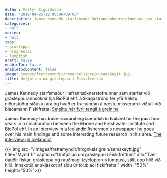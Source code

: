 ```yaml
---
Author: Valtýr Sigurðsson
date: "2018-04-25T12:00:06+09:00"
description: James Kennedy starfsmaður Hafrannsóknarstofnunnar sem starfar við grásleppurannsóknir hjá BioPol ehf. á Skagaströnd fer yfir helstu niðurstöður síðustu ára og hvað er framundan á næstu misserum í viðtali við blaðamann...
categories:
- null
series:
- null
tags:
- grásleppa
- hrognkelsi
- lumpfish
draft: false
enableToc: false
enableTocContent: false
image: images/frettamyndir/hrognkelsigrein/samskeytt.jpg
title: Umfjöllun um grásleppu í Fiskifréttum
---
```


James Kennedy starfsmaður Hafrannsóknarstofnunnar sem starfar við grásleppurannsóknir hjá BioPol ehf. á Skagaströnd fer yfir helstu niðurstöður síðustu ára og hvað er framundan á næstu misserum í viðtali við blaðamann Fiskifrétta.
[Smelltu hér fyrir tengil á greinina](http://www.fiskifrettir.is/frettir/grasleppan-er-vidforul/146503/)

James Kennedy has been researching Lumpfish in Iceland for the past four years in a colaboration between the Marine and Freshwater Institute and BioPol ehf. In an interview in a Icelandic fishermen's newspaper he goes over his main findings and some interesting future research in this area.
[The interview (in Icelandic)](http://www.fiskifrettir.is/frettir/grasleppan-er-vidforul/146503/)

{{< img src="/images/frettamyndir/hrognkelsigrein/samskeytt.jpg" title="Mynd 1:" caption="Umfjöllun um grásleppu í Fiskifréttum" alt="Tveir dauðir fiskar, grásleppa og rauðmagi (cyclopterus lumpus), stillt upp hlið við hlið. Innskotið er skjáskot af síðu úr tölublaði fiskifrétta." width="50%" height="50%">}}
